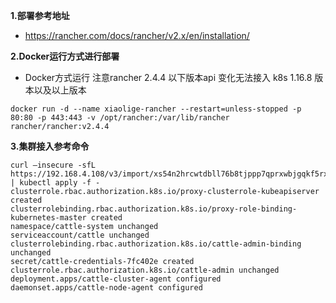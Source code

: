 **1.部署参考地址**
- https://rancher.com/docs/rancher/v2.x/en/installation/

**2.Docker运行方式进行部署**
- Docker方式运行 注意rancher 2.4.4 以下版本api 变化无法接入 k8s 1.16.8 版本以及以上版本
```
docker run -d --name xiaolige-rancher --restart=unless-stopped -p 80:80 -p 443:443 -v /opt/rancher:/var/lib/rancher rancher/rancher:v2.4.4
```
**3.集群接入参考命令**
```
curl –insecure -sfL https://192.168.4.108/v3/import/xs54n2hrcwtdbll76b8tjppp7qprxwbjgqkf5rxg5dz2bssdsdddddd.yaml | kubectl apply -f -
clusterrole.rbac.authorization.k8s.io/proxy-clusterrole-kubeapiserver created
clusterrolebinding.rbac.authorization.k8s.io/proxy-role-binding-kubernetes-master created
namespace/cattle-system unchanged
serviceaccount/cattle unchanged
clusterrolebinding.rbac.authorization.k8s.io/cattle-admin-binding unchanged
secret/cattle-credentials-7fc402e created
clusterrole.rbac.authorization.k8s.io/cattle-admin unchanged
deployment.apps/cattle-cluster-agent configured
daemonset.apps/cattle-node-agent configured
```
